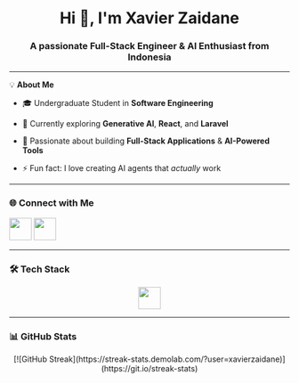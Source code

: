 <h1 align="center">Hi 👋, I'm Xavier Zaidane</h1>
<h3 align="center">A passionate Full-Stack Engineer & AI Enthusiast from Indonesia</h3>

---

💡 **About Me**
- 🎓 Undergraduate Student in **Software Engineering**
  
- 🌱 Currently exploring **Generative AI**, **React**, and **Laravel**
  
- 🚀 Passionate about building **Full-Stack Applications** & **AI-Powered Tools**
  
- ⚡ Fun fact: I love creating AI agents that *actually* work

---

### 🌐 Connect with Me
<p align="left">
  <a href="https://www.linkedin.com/in/xavier-zaidane-a-5748b128a/"><img src="https://skillicons.dev/icons?i=linkedin" height="40" /></a>
  <a href="https://www.instagram.com/xavierzdn/"><img src="https://skillicons.dev/icons?i=instagram" height="40" /></a>
</p>

---

### 🛠 Tech Stack
<p align="center">
  <img src="https://skillicons.dev/icons?i=nextjs,react,js,ts,laravel,tailwind,express,prisma,java,git,mongodb,mysql,postgres,postman" height="40" />
</p>

---

### 📊 GitHub Stats
<p align="center">
  [![GitHub Streak](https://streak-stats.demolab.com/?user=xavierzaidane)](https://git.io/streak-stats)

</p>
